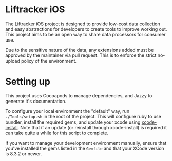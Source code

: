 # Liftracker iOS

The Liftracker iOS project is designed to provide low-cost data collection and easy abstractions for developers to create tools to improve working out.  This project aims to be an open way to share data processors for consumer use.

Due to the sensitive nature of the data, any extensions added must be approved by the maintainer via pull request.  This is to enforce the strict no-upload policy of the environment.


# Setting up

This project uses Cocoapods to manage dependencies, and Jazzy to generate it's documentation.

To configure your local environment the "default" way, run `./Tools/setup.sh` in the root of the project. This will configure ruby to use bundler, install the required gems, and update your xcode using [xcode-install](https://github.com/KrauseFx/xcode-install). Note that if an update (or reinstall through xcode-install) is required it can take quite a while for this script to complete.

If you want to manage your development environment manually, ensure that you've installed the gems listed in the `Gemfile` and that your XCode version is 8.3.2 or newer.

